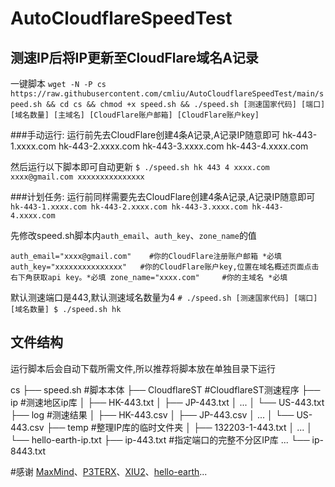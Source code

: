 # AutoCloudflareSpeedTest
## 测速IP后将IP更新至CloudFlare域名A记录
一键脚本
`wget -N -P cs https://raw.githubusercontent.com/cmliu/AutoCloudflareSpeedTest/main/speed.sh && cd cs && chmod +x speed.sh && ./speed.sh [测速国家代码] [端口] [域名数量] [主域名] [CloudFlare账户邮箱] [CloudFlare账户key]`

###手动运行:
运行前先去CloudFlare创建4条A记录,A记录IP随意即可
hk-443-1.xxxx.com
hk-443-2.xxxx.com
hk-443-3.xxxx.com
hk-443-4.xxxx.com

然后运行以下脚本即可自动更新
`$ ./speed.sh hk 443 4 xxxx.com xxxx@gmail.com xxxxxxxxxxxxxxx`

###计划任务:
运行前同样需要先去CloudFlare创建4条A记录,A记录IP随意即可
`hk-443-1.xxxx.com
hk-443-2.xxxx.com
hk-443-3.xxxx.com
hk-443-4.xxxx.com`

先修改speed.sh脚本内`auth_email`、`auth_key`、`zone_name`的值

`auth_email="xxxx@gmail.com"    #你的CloudFlare注册账户邮箱 *必填
auth_key="xxxxxxxxxxxxxxx"   #你的CloudFlare账户key,位置在域名概述页面点击右下角获取api key。*必填
zone_name="xxxx.com"     #你的主域名 *必填`

默认测速端口是443,默认测速域名数量为4
`# ./speed.sh [测速国家代码] [端口] [域名数量]
$ ./speed.sh hk`

## 文件结构
运行脚本后会自动下载所需文件,所以推荐将脚本放在单独目录下运行

cs
 ├── speed.sh        #脚本本体
 ├── CloudflareST    #CloudflareST测速程序
 ├── ip              #测速地区ip库
 │   ├── HK-443.txt
 │   ├── JP-443.txt
 │  ...
 │   └── US-443.txt
 ├── log             #测速结果
 │   ├── HK-443.csv
 │   ├── JP-443.csv
 │  ...
 │   └── US-443.csv
 ├── temp            #整理IP库的临时文件夹
 │   ├── 132203-1-443.txt
 │  ...
 │   └── hello-earth-ip.txt
 ├── ip-443.txt      #指定端口的完整不分区IP库
...
 └── ip-8443.txt

 #感谢
 [MaxMind](https://www.maxmind.com/)、[P3TERX](https://github.com/P3TERX/GeoLite.mmdb)、[XIU2](https://github.com/XIU2/CloudflareSpeedTest)、[hello-earth](https://github.com/hello-earth/cloudflare-better-ip)...
